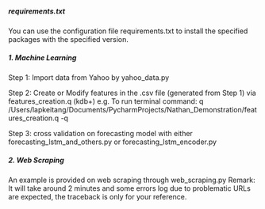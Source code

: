 #####   requirements.txt   #####
You can use the configuration file requirements.txt to install the specified packages with the specified version.

#####   1. Machine Learning   #####
Step 1: Import data from Yahoo by yahoo_data.py

Step 2: Create or Modify features in the .csv file (generated from Step 1) via features_creation.q (kdb+) 
e.g. To run terminal command: q /Users/lapkeitang/Documents/PycharmProjects/Nathan_Demonstration/features_creation.q -q

Step 3: cross validation on forecasting model with either forecasting_lstm_and_others.py or forecasting_lstm_encoder.py

#####   2. Web Scraping   #####
An example is provided on web scraping through web_scraping.py
Remark: It will take around 2 minutes and some errors log due to problematic URLs are expected, the traceback is only for your reference. 